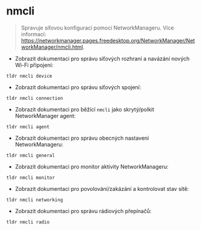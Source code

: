 # nmcli

> Spravuje síťovou konfiguraci pomocí NetworkManageru.
> Více informací: <https://networkmanager.pages.freedesktop.org/NetworkManager/NetworkManager/nmcli.html>.

- Zobrazit dokumentaci pro správu síťových rozhraní a navázání nových Wi-Fi připojení:

`tldr nmcli device`

- Zobrazit dokumentaci pro správu síťových spojení:

`tldr nmcli connection`

- Zobrazit dokumentaci pro běžící `nmcli` jako skrytý/polkit NetworkManager agent:

`tldr nmcli agent`

- Zobrazit dokumentaci pro správu obecných nastavení NetworkManageru:

`tldr nmcli general`

- Zobrazit dokumentaci pro monitor aktivity NetworkManageru:

`tldr nmcli monitor`

- Zobrazit dokumentaci pro povolování/zakázání a kontrolovat stav sítě:

`tldr nmcli networking`

- Zobrazit dokumentaci pro správu rádiových přepínačů:

`tldr nmcli radio`
